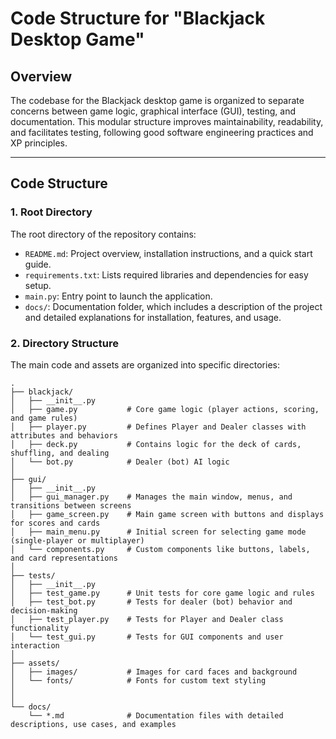 # Code Structure for "Blackjack Desktop Game"

## Overview
The codebase for the Blackjack desktop game is organized to separate concerns between game logic, graphical interface (GUI), testing, and documentation. This modular structure improves maintainability, readability, and facilitates testing, following good software engineering practices and XP principles.

---

## Code Structure

### 1. Root Directory
The root directory of the repository contains:
- `README.md`: Project overview, installation instructions, and a quick start guide.
- `requirements.txt`: Lists required libraries and dependencies for easy setup.
- `main.py`: Entry point to launch the application.
- `docs/`: Documentation folder, which includes a description of the project and detailed explanations for installation, features, and usage.

### 2. Directory Structure

The main code and assets are organized into specific directories:

```plaintext
.
├── blackjack/
│   ├── __init__.py
│   ├── game.py           # Core game logic (player actions, scoring, and game rules)
│   ├── player.py         # Defines Player and Dealer classes with attributes and behaviors
│   ├── deck.py           # Contains logic for the deck of cards, shuffling, and dealing
│   └── bot.py            # Dealer (bot) AI logic
│
├── gui/
│   ├── __init__.py
│   ├── gui_manager.py    # Manages the main window, menus, and transitions between screens
│   ├── game_screen.py    # Main game screen with buttons and displays for scores and cards
│   ├── main_menu.py      # Initial screen for selecting game mode (single-player or multiplayer)
│   └── components.py     # Custom components like buttons, labels, and card representations
│
├── tests/
│   ├── __init__.py
│   ├── test_game.py      # Unit tests for core game logic and rules
│   ├── test_bot.py       # Tests for dealer (bot) behavior and decision-making
│   ├── test_player.py    # Tests for Player and Dealer class functionality
│   └── test_gui.py       # Tests for GUI components and user interaction
│
├── assets/
│   ├── images/           # Images for card faces and background
│   └── fonts/            # Fonts for custom text styling
│    
│
└── docs/
    └── *.md              # Documentation files with detailed descriptions, use cases, and examples
